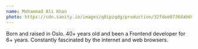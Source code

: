 ```yaml
---
name: Mohammad Ali Khan
photo: https://cdn.sanity.io/images/q0ipzqdg/production/32fdee0736dab69548e1c55ea92d8fba4b6bf11b-640x640.png
---
```


Born and raised in Oslo. 40+ years old and been a Frontend developer for 6+ years. Constantly fascinated by the internet and web browsers.

